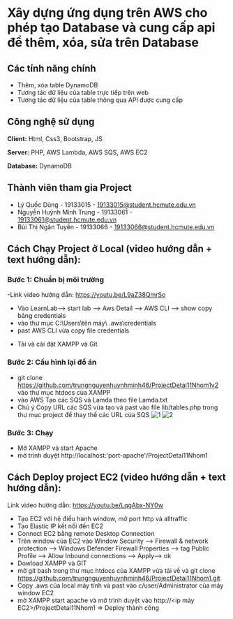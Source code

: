 
# Xây dựng ứng dụng trên AWS cho phép tạo Database và cung cấp api để thêm, xóa, sửa trên Database

## Các tính năng chính

- Thêm, xóa table DynamoDB
- Tương tác dữ liệu của table trực tiếp trên web
- Tương tác dữ liệu của table thông qua API được cung cấp


## Công nghệ sử dụng 

**Client:** Html, Css3, Bootstrap, JS

**Server:** PHP, AWS Lambda, AWS SQS, AWS EC2

**Database:** DynamoDB


## Thành viên tham gia Project

- Lý Quốc Dũng - 19133015 - 19133015@student.hcmute.edu.vn
- Nguyễn Huỳnh Minh Trung - 19133061 - 19133061@student.hcmute.edu.vn
- Bùi Thị Ngân Tuyền - 19133066 - 19133066@student.hcmute.edu.vn


## Cách Chạy Project ở Local (video hướng dẫn + text hướng dẫn):
### Bước 1: Chuẩn bị môi trường
-Link video hướng dẫn: https://youtu.be/L9aZ38QmrSo
+ Vào LearnLab--> start lab --> Aws Detail -->   AWS CLI --> show  copy bảng credentials
+ vào thư mục C:\Users\tên máy\ .aws\credentials
+ past AWS CLI vừa copy file credentials 
- Tải và cài đặt XAMPP và Git
### Bước 2: Cấu hình lại đồ án
- git clone https://github.com/trungnguyenhuynhminh46/ProjectDetai11Nhom1v2 vào thư mục htdocs của XAMPP 
- vào AWS Tạo các SQS và Lamda theo file Lamda.txt
- Chú ý Copy URL các SQS vừa tạo và past vào file lib/tables.php trong thư mục project để thay thế các URL của SQS
![1](https://user-images.githubusercontent.com/58035150/169813535-2537b298-7833-43ae-b5c9-2c3f3c63286d.png)
![2](https://user-images.githubusercontent.com/58035150/169813546-af0d0959-1bc5-4c0c-ac72-5d04bd3c4cb5.png)
### Bước 3: Chạy
- Mở XAMPP và start Apache
- mở trình duyệt http://localhost:'port-apache'/ProjectDetai11Nhom1

## Cách Deploy project EC2 (video hướng dẫn + text hướng dẫn):
Link video hướng dẫn: https://youtu.be/LqgAbx-NY0w
- Tạo EC2 với hệ điều hành window, mở port http và alltraffic
- Tạo Elastic IP kết nối đến EC2
- Connect EC2 bằng remote Desktop Connection
- Trên window của EC2 vào Window Security --> Firewall & network protection --> Windows Defender Firewall Properties --> tag Public Profile --> Allow Inbound connections --> Apply--> ok
- Dowload XAMPP và GIT
- mở git bash trong thư mục htdocs của XAMPP vừa tải về và git clone https://github.com/trungnguyenhuynhminh46/ProjectDetai11Nhom1.git
- Copy .aws của local máy tính và past vào c/user/Administrator của máy window EC2
- mở XAMPP start apache và mở trình duyệt vào http://<ip máy EC2>/ProjectDetai11Nhom1
=> Deploy thành công
